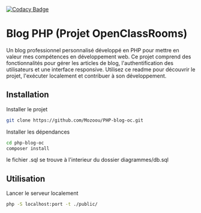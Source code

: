 [![Codacy Badge](https://app.codacy.com/project/badge/Grade/87e2e53b882d4fa9a33423dca1f9b11e)](https://app.codacy.com/gh/Mozoou/PHP-blog-oc/dashboard?utm_source=gh&utm_medium=referral&utm_content=&utm_campaign=Badge_grade)
# Blog PHP (Projet OpenClassRooms)

Un blog professionnel personnalisé développé en PHP pour mettre en valeur mes compétences en développement web. Ce projet comprend des fonctionnalités pour gérer les articles de blog, l'authentification des utilisateurs et une interface responsive. Utilisez ce readme pour découvrir le projet, l'exécuter localement et contribuer à son développement.



## Installation

Installer le projet

```bash
git clone https://github.com/Mozoou/PHP-blog-oc.git
```

Installer les dépendances

```bash
cd php-blog-oc
composer install
```

le fichier .sql se trouve à l'interieur du dossier diagrammes/db.sql


## Utilisation

Lancer le serveur localement

```bash
php -S localhost:port -t ./public/
```
